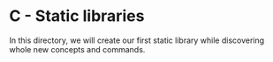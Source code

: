 # C - Static libraries

In this directory, we will create our first static library while discovering whole new concepts and commands.
